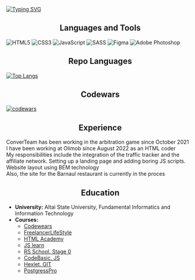 <a href="https://git.io/typing-svg"><img src="https://readme-typing-svg.demolab.com?font=Fira+Code&size=30&duration=3000&pause=100&color=5A03F7&width=600&height=100&lines=Hi%2C+there.;I'm+Daniil+-+Frontend+Developer" alt="Typing SVG" /></a>

<h2 align="center">Languages and Tools</h2>

![HTML5](https://img.shields.io/badge/html5-%23E34F26.svg?style=for-the-badge&logo=html5&logoColor=white)
![CSS3](https://img.shields.io/badge/css3-%231572B6.svg?style=for-the-badge&logo=css3&logoColor=white)
![JavaScript](https://img.shields.io/badge/javascript-%23323330.svg?style=for-the-badge&logo=javascript&logoColor=%23F7DF1E)
![SASS](https://img.shields.io/badge/SASS-hotpink.svg?style=for-the-badge&logo=SASS&logoColor=white)
![Figma](https://img.shields.io/badge/figma-%23F24E1E.svg?style=for-the-badge&logo=figma&logoColor=white)
![Adobe Photoshop](https://img.shields.io/badge/adobe%20photoshop-%2331A8FF.svg?style=for-the-badge&logo=adobe%20photoshop&logoColor=white)

<h2 align="center">Repo Languages</h2>

[![Top Langs](https://github-readme-stats.vercel.app/api/top-langs/?username=tearzday&langs_count=8)](https://github.com/anuraghazra/github-readme-stats)

<h2 align="center">Codewars</h2>

[![codewars](https://www.codewars.com/users/tearzday/badges/large)](https://www.codewars.com/users/tearzdaye)   


<h2 align="center">Experience</h2>

ConverTeam has been working in the arbitration game since October 2021 \
I have been working at Olimob since August 2022 as an HTML coder\
My responsibilities include the integration of the traffic tracker and the affiliate network. Setting up a landing page and adding boring JS scripts. Website layout using BEM technology\
Also, the site for the Barnaul restaurant is currently in the proces

<h2 align="center">Education</h2>

- __University:__ Altai State University, Fundamental Informatics and Information Technology
- __Courses:__
  - [Codewears](https://www.codewars.com/)
  - [FreelancerLifeStyle](https://www.youtube.com/c/FreelancerLifeStyle)
  - [HTML Academy](https://www.htmlacademy.ru)
  - [JS learn](https://learn.javascript.ru/)
  - [RS School. Stage 0](https://rs.school/)
  - [CodeBasic. JS](https://ru.code-basics.com/)
  - [Hexlet. GIT](https://ru.hexlet.io/)
  - [PostgressPro](https://www.postgrespro.ru/education)

